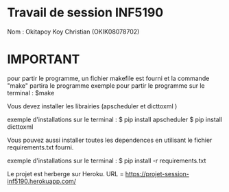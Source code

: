 # Travail de session INF5190
Nom : Okitapoy Koy Christian (OKIK08078702)




# IMPORTANT

pour partir le programme, un fichier makefile est fourni et la commande "make" partira le programme
exemple pour partir le programme sur le terminal :
$make

Vous devez installer les librairies (apscheduler et dicttoxml )

exemple d'installations sur le terminal :
$ pip install apscheduler
$ pip install dicttoxml

Vous pouvez aussi installer toutes les dependences en utilisant le fichier requirements.txt fourni.

exemple d'installations sur le terminal :
$ pip install -r requirements.txt


Le projet est herberge sur Heroku.
URL = https://projet-session-inf5190.herokuapp.com/
